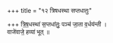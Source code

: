 +++
title = "१२ त्रिषधस्था सप्तधातुः"

+++
त्रि॒ष॒धस्था॑ स॒प्तधा॑तुः॒ पञ्च॑ जा॒ता व॒र्धय॑न्ती ।  
वाजे॑वाजे॒ हव्या॑ भूत् ॥